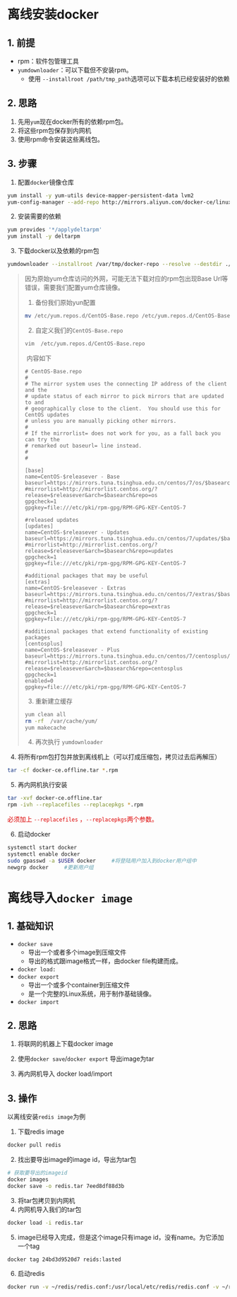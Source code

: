 # 离线安装docker

## 1. 前提

- rpm：软件包管理工具
- `yumdownloader`：可以下载但不安装rpm。
  - 使用 `--installroot /path/tmp_path`选项可以下载本机已经安装好的依赖

## 2. 思路

1. 先用`yum`现在docker所有的依赖rpm包。
2. 将这些rpm包保存到内网机
3. 使用rpm命令安装这些离线包。

## 3. 步骤

1. 配置`docker`镜像仓库

```bash
yum install -y yum-utils device-mapper-persistent-data lvm2
yum-config-manager --add-repo http://mirrors.aliyun.com/docker-ce/linux/centos/docker-ce.repo
```

2. 安装需要的依赖

```bash
yum provides '*/applydeltarpm'
yum install -y deltarpm
```

3. 下载docker以及依赖的rpm包

```bash
yumdownloader --installroot /var/tmp/docker-repo --resolve --destdir ./tmp docker-ce docker-ce-cli containerd.io
```

> 因为原始yum仓库访问的外网，可能无法下载对应的rpm包出现Base Url等错误，需要我们配置yum仓库镜像。
>
> 1. 备份我们原始yun配置
>
> ```bash
> mv /etc/yum.repos.d/CentOS-Base.repo /etc/yum.repos.d/CentOS-Base.repo.back
> ```
>
> 2. 自定义我们的`CentOS-Base.repo `
>
> ```bash
> vim  /etc/yum.repos.d/CentOS-Base.repo 
> ```
>
> ​	内容如下
>
> ```shell
> # CentOS-Base.repo
> #
> # The mirror system uses the connecting IP address of the client and the
> # update status of each mirror to pick mirrors that are updated to and
> # geographically close to the client.  You should use this for CentOS updates
> # unless you are manually picking other mirrors.
> #
> # If the mirrorlist= does not work for you, as a fall back you can try the
> # remarked out baseurl= line instead.
> #
> #
>  
> [base]
> name=CentOS-$releasever - Base
> baseurl=https://mirrors.tuna.tsinghua.edu.cn/centos/7/os/$basearch/
> #mirrorlist=http://mirrorlist.centos.org/?release=$releasever&arch=$basearch&repo=os
> gpgcheck=1
> gpgkey=file:///etc/pki/rpm-gpg/RPM-GPG-KEY-CentOS-7
>  
> #released updates
> [updates]
> name=CentOS-$releasever - Updates
> baseurl=https://mirrors.tuna.tsinghua.edu.cn/centos/7/updates/$basearch/
> #mirrorlist=http://mirrorlist.centos.org/?release=$releasever&arch=$basearch&repo=updates
> gpgcheck=1
> gpgkey=file:///etc/pki/rpm-gpg/RPM-GPG-KEY-CentOS-7
>  
> #additional packages that may be useful
> [extras]
> name=CentOS-$releasever - Extras
> baseurl=https://mirrors.tuna.tsinghua.edu.cn/centos/7/extras/$basearch/
> #mirrorlist=http://mirrorlist.centos.org/?release=$releasever&arch=$basearch&repo=extras
> gpgcheck=1
> gpgkey=file:///etc/pki/rpm-gpg/RPM-GPG-KEY-CentOS-7
>  
> #additional packages that extend functionality of existing packages
> [centosplus]
> name=CentOS-$releasever - Plus
> baseurl=https://mirrors.tuna.tsinghua.edu.cn/centos/7/centosplus/$basearch/
> #mirrorlist=http://mirrorlist.centos.org/?release=$releasever&arch=$basearch&repo=centosplus
> gpgcheck=1
> enabled=0
> gpgkey=file:///etc/pki/rpm-gpg/RPM-GPG-KEY-CentOS-7
> ```
>
> 3. 重新建立缓存
>
> ```bash
> yum clean all
> rm -rf  /var/cache/yum/
> yum makecache
> ```
>
> 4. 再次执行 `yumdownloader`



4. 将所有rpm包打包并放到离线机上（可以打成压缩包，拷贝过去后再解压）

```bash
tar -cf docker-ce.offline.tar *.rpm
```

5. 再内网机执行安装

```bash
tar -xvf docker-ce.offline.tar
rpm -ivh --replacefiles --replacepkgs *.rpm
```

<font color="#dd0000">必须加上 `--replacefiles` ，`--replacepkgs`两个参数。</font> 

6. 启动docker

```bash
systemctl start docker
systemctl enable docker
sudo gpasswd -a $USER docker     #将登陆用户加入到docker用户组中
newgrp docker     #更新用户组
```

# 离线导入`docker image`

## 1. 基础知识

- `docker save`
  - 导出一个或者多个image到压缩文件
  - 导出的格式跟image格式一样，由docker file构建而成。
- `docker load:`
- `docker export`
  - 导出一个或多个container到压缩文件
  - 是一个完整的Linux系统，用于制作基础镜像。
- `docker import`

## 2. 思路

1. 将联网的机器上下载docker image
2. 使用`docker save`/`docker export` 导出image为tar

3. 再内网机导入 docker load/import

## 3. 操作

以离线安装`redis image`为例

1. 下载redis image

```bash
docker pull redis
```

2. 找出要导出image的image id，导出为tar包

```bash
# 获取要导出的imageid
docker images
docker save -o redis.tar 7eed8df88d3b
```

3. 将tar包拷贝到内网机
4. 内网机导入我们的tar包

```bash
docker load -i redis.tar
```

5. image已经导入完成，但是这个image只有image id，没有name。为它添加一个tag

```bash
docker tag 24bd3d9520d7 reids:lasted
```

6. 启动redis

```bash
docker run -v ~/redis/redis.conf:/usr/local/etc/redis/redis.conf -v ~/redis/data:/data --name myredis -d  -p 6379:6379 redis redis-server /usr/local/etc/redis/redis.conf
```

